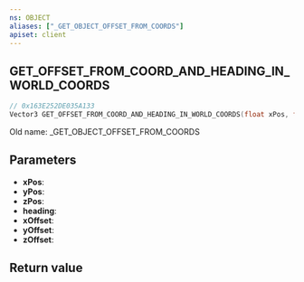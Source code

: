```yaml
---
ns: OBJECT
aliases: ["_GET_OBJECT_OFFSET_FROM_COORDS"]
apiset: client
---
```

## GET_OFFSET_FROM_COORD_AND_HEADING_IN_WORLD_COORDS

```c
// 0x163E252DE035A133
Vector3 GET_OFFSET_FROM_COORD_AND_HEADING_IN_WORLD_COORDS(float xPos, float yPos, float zPos, float heading, float xOffset, float yOffset, float zOffset);
```

Old name: _GET_OBJECT_OFFSET_FROM_COORDS

## Parameters
* **xPos**:
* **yPos**:
* **zPos**:
* **heading**:
* **xOffset**:
* **yOffset**:
* **zOffset**:

## Return value